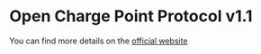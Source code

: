 # Open Charge Point Protocol v1.1

You can find more details on the [official website](http://www.ocpp.nl/)